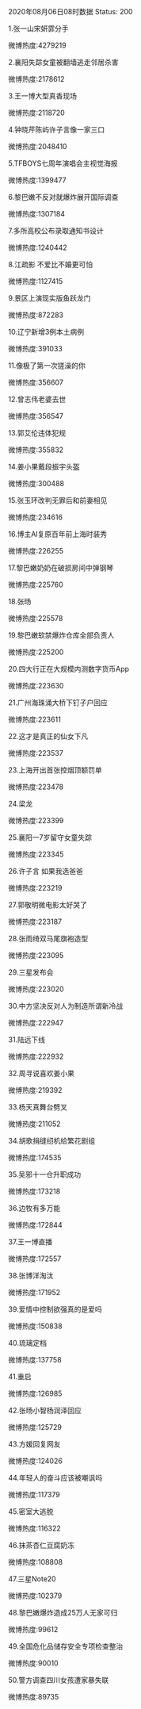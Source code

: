 2020年08月06日08时数据
Status: 200

1.张一山宋妍霏分手

微博热度:4279219

2.襄阳失踪女童被翻墙逃走邻居杀害

微博热度:2178612

3.王一博大型真香现场

微博热度:2118720

4.钟晓芹陈屿许子言像一家三口

微博热度:2048410

5.TFBOYS七周年演唱会主视觉海报

微博热度:1399477

6.黎巴嫩不反对就爆炸展开国际调查

微博热度:1307184

7.多所高校公布录取通知书设计

微博热度:1240442

8.江疏影 不爱比不婚更可怕

微博热度:1127415

9.景区上演现实版鱼跃龙门

微博热度:872283

10.辽宁新增3例本土病例

微博热度:391033

11.像极了第一次搓澡的你

微博热度:356607

12.曾志伟老婆去世

微博热度:356547

13.郭艾伦违体犯规

微博热度:355832

14.姜小果戴段振宇头盔

微博热度:300488

15.张玉环改判无罪后和前妻相见

微博热度:234616

16.博主AI复原百年前上海时装秀

微博热度:226255

17.黎巴嫩奶奶在破损房间中弹钢琴

微博热度:225760

18.张旸

微博热度:225578

19.黎巴嫩软禁爆炸仓库全部负责人

微博热度:225200

20.四大行正在大规模内测数字货币App

微博热度:223630

21.广州海珠涌大桥下钉子户回应

微博热度:223611

22.这才是真正的仙女下凡

微博热度:223537

23.上海开出首张控烟顶额罚单

微博热度:223478

24.梁龙

微博热度:223399

25.襄阳一7岁留守女童失踪

微博热度:223345

26.许子言 如果我选爸爸

微博热度:223219

27.郭敬明微电影太好哭了

微博热度:223187

28.张雨绮双马尾旗袍造型

微博热度:223095

29.三星发布会

微博热度:223020

30.中方坚决反对人为制造所谓新冷战

微博热度:222947

31.陆远下线

微博热度:222932

32.周寻说喜欢姜小果

微博热度:219392

33.杨天真舞台劈叉

微博热度:211052

34.胡歌捐缝纫机给繁花剧组

微博热度:174535

35.吴邪十一仓升职成功

微博热度:173218

36.边牧有多万能

微博热度:172844

37.王一博直播

微博热度:172557

38.张博洋淘汰

微博热度:171952

39.爱情中控制欲强真的是爱吗

微博热度:150838

40.琉璃定档

微博热度:137758

41.重启

微博热度:126985

42.张旸小智杨润泽回应

微博热度:125729

43.方媛回复网友

微博热度:124026

44.年轻人的奋斗应该被嘲讽吗

微博热度:117379

45.密室大逃脱

微博热度:116322

46.抹茶杏仁豆腐奶冻

微博热度:108808

47.三星Note20

微博热度:102379

48.黎巴嫩爆炸造成25万人无家可归

微博热度:99612

49.全国危化品储存安全专项检查整治

微博热度:90010

50.警方调查四川女孩遭家暴失联

微博热度:89735


